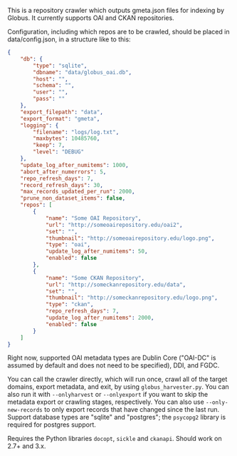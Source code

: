 This is a repository crawler which outputs gmeta.json files for indexing by Globus. It currently supports OAI and CKAN repositories.

Configuration, including which repos are to be crawled, should be placed in data/config.json, in a structure like to this:

~~~~~~~~~~~~~~~~~~~~~~~~~~~~~~~~~~~~~~~~~~~~~~~~~~~~~~~~~~~~~~~~~~~~~~~~~~~ json
{
    "db": {
        "type": "sqlite",
        "dbname": "data/globus_oai.db",
        "host": "",
        "schema": "",
        "user": "",
        "pass": ""
    },
    "export_filepath": "data",
    "export_format": "gmeta",
    "logging": {
        "filename": "logs/log.txt",
        "maxbytes": 10485760,
        "keep": 7,
        "level": "DEBUG"
    },
    "update_log_after_numitems": 1000,
    "abort_after_numerrors": 5,
    "repo_refresh_days": 7,
    "record_refresh_days": 30,
    "max_records_updated_per_run": 2000,
    "prune_non_dataset_items": false,
    "repos": [
        {
            "name": "Some OAI Repository",
            "url": "http://someoairepository.edu/oai2",
            "set": "",
            "thumbnail": "http://someoairepository.edu/logo.png",
            "type": "oai",
            "update_log_after_numitems": 50,
            "enabled": false
        },
        {
            "name": "Some CKAN Repository",
            "url": "http://someckanrepository.edu/data",
            "set": "",
            "thumbnail": "http://someckanrepository.edu/logo.png",
            "type": "ckan",
            "repo_refresh_days": 7,
            "update_log_after_numitems": 2000,
            "enabled": false
        }
    ]
}
~~~~~~~~~~~~~~~~~~~~~~~~~~~~~~~~~~~~~~~~~~~~~~~~~~~~~~~~~~~~~~~~~~~~~~~~~~~~~~~~

Right now, supported OAI metadata types are Dublin Core ("OAI-DC" is assumed by default and does not need to be specified), DDI, and FGDC.

You can call the crawler directly, which will run once, crawl all of the target domains, export metadata, and exit, by using `globus_harvester.py`. You can also run it with `--onlyharvest` or `--onlyexport` if you want to skip the metadata export or crawling stages, respectively. You can also use `--only-new-records` to only export records that have changed since the last run. Support database types are "sqlite" and "postgres"; the `psycopg2` library is required for postgres support.

Requires the Python libraries `docopt`, `sickle` and `ckanapi`. Should work on 2.7+ and 3.x.
